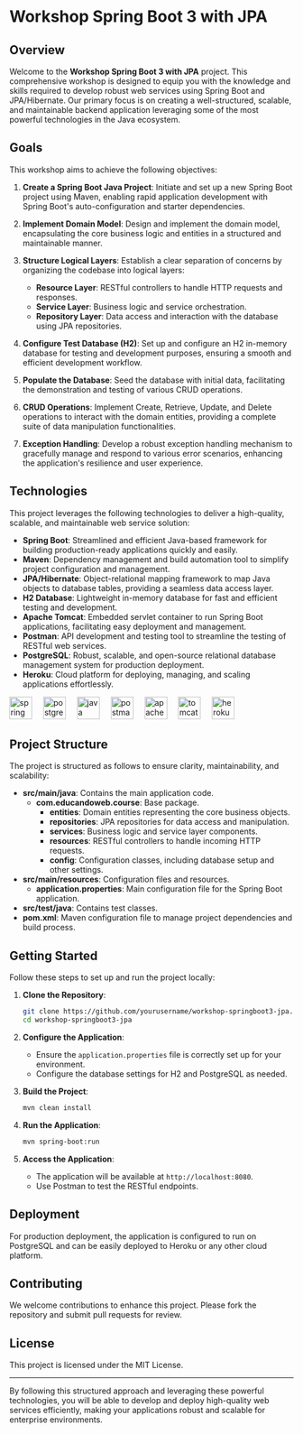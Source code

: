 # Workshop Spring Boot 3 with JPA

## Overview

Welcome to the **Workshop Spring Boot 3 with JPA** project. This comprehensive workshop is designed to equip you with the knowledge and skills required to develop robust web services using Spring Boot and JPA/Hibernate. Our primary focus is on creating a well-structured, scalable, and maintainable backend application leveraging some of the most powerful technologies in the Java ecosystem.

## Goals

This workshop aims to achieve the following objectives:

1. **Create a Spring Boot Java Project**: Initiate and set up a new Spring Boot project using Maven, enabling rapid application development with Spring Boot's auto-configuration and starter dependencies.

2. **Implement Domain Model**: Design and implement the domain model, encapsulating the core business logic and entities in a structured and maintainable manner.

3. **Structure Logical Layers**: Establish a clear separation of concerns by organizing the codebase into logical layers:
   - **Resource Layer**: RESTful controllers to handle HTTP requests and responses.
   - **Service Layer**: Business logic and service orchestration.
   - **Repository Layer**: Data access and interaction with the database using JPA repositories.

4. **Configure Test Database (H2)**: Set up and configure an H2 in-memory database for testing and development purposes, ensuring a smooth and efficient development workflow.

5. **Populate the Database**: Seed the database with initial data, facilitating the demonstration and testing of various CRUD operations.

6. **CRUD Operations**: Implement Create, Retrieve, Update, and Delete operations to interact with the domain entities, providing a complete suite of data manipulation functionalities.

7. **Exception Handling**: Develop a robust exception handling mechanism to gracefully manage and respond to various error scenarios, enhancing the application's resilience and user experience.

## Technologies

This project leverages the following technologies to deliver a high-quality, scalable, and maintainable web service solution:

- **Spring Boot**: Streamlined and efficient Java-based framework for building production-ready applications quickly and easily.
- **Maven**: Dependency management and build automation tool to simplify project configuration and management.
- **JPA/Hibernate**: Object-relational mapping framework to map Java objects to database tables, providing a seamless data access layer.
- **H2 Database**: Lightweight in-memory database for fast and efficient testing and development.
- **Apache Tomcat**: Embedded servlet container to run Spring Boot applications, facilitating easy deployment and management.
- **Postman**: API development and testing tool to streamline the testing of RESTful web services.
- **PostgreSQL**: Robust, scalable, and open-source relational database management system for production deployment.
- **Heroku**: Cloud platform for deploying, managing, and scaling applications effortlessly.
<div align="left">
  <img src="https://cdn.jsdelivr.net/gh/devicons/devicon/icons/spring/spring-original.svg" height="40" alt="spring logo"  />
  <img width="12" />
  <img src="https://cdn.jsdelivr.net/gh/devicons/devicon/icons/postgresql/postgresql-original.svg" height="40" alt="postgresql logo"  />
  <img width="12" />
  <img src="https://cdn.jsdelivr.net/gh/devicons/devicon/icons/java/java-original.svg" height="40" alt="java logo"  />
  <img width="12" />
  <img src="https://skillicons.dev/icons?i=postman" height="40" alt="postman logo"  />
  <img width="12" />
  <img src="https://skillicons.dev/icons?i=maven" height="40" alt="apachemaven logo"  />
  <img width="12" />
  <img src="https://cdn.simpleicons.org/apachetomcat/F8DC75" height="40" alt="tomcat logo"  />
  <img width="12" />
  <img src="https://cdn.jsdelivr.net/gh/devicons/devicon/icons/heroku/heroku-original.svg" height="40" alt="heroku logo"  />
</div>

###

## Project Structure

The project is structured as follows to ensure clarity, maintainability, and scalability:

- **src/main/java**: Contains the main application code.
  - **com.educandoweb.course**: Base package.
    - **entities**: Domain entities representing the core business objects.
    - **repositories**: JPA repositories for data access and manipulation.
    - **services**: Business logic and service layer components.
    - **resources**: RESTful controllers to handle incoming HTTP requests.
    - **config**: Configuration classes, including database setup and other settings.
- **src/main/resources**: Configuration files and resources.
  - **application.properties**: Main configuration file for the Spring Boot application.
- **src/test/java**: Contains test classes.
- **pom.xml**: Maven configuration file to manage project dependencies and build process.

## Getting Started

Follow these steps to set up and run the project locally:

1. **Clone the Repository**:
   ```bash
   git clone https://github.com/yourusername/workshop-springboot3-jpa.git
   cd workshop-springboot3-jpa
   ```

2. **Configure the Application**:
   - Ensure the `application.properties` file is correctly set up for your environment.
   - Configure the database settings for H2 and PostgreSQL as needed.

3. **Build the Project**:
   ```bash
   mvn clean install
   ```

4. **Run the Application**:
   ```bash
   mvn spring-boot:run
   ```

5. **Access the Application**:
   - The application will be available at `http://localhost:8080`.
   - Use Postman to test the RESTful endpoints.

## Deployment

For production deployment, the application is configured to run on PostgreSQL and can be easily deployed to Heroku or any other cloud platform.

## Contributing

We welcome contributions to enhance this project. Please fork the repository and submit pull requests for review.

## License

This project is licensed under the MIT License.

---

By following this structured approach and leveraging these powerful technologies, you will be able to develop and deploy high-quality web services efficiently, making your applications robust and scalable for enterprise environments.
